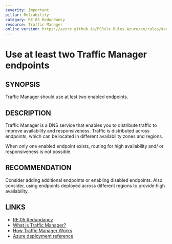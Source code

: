 ```yaml
---
severity: Important
pillar: Reliability
category: RE:05 Redundancy
resource: Traffic Manager
online version: https://azure.github.io/PSRule.Rules.Azure/en/rules/Azure.TrafficManager.Endpoints/
---
```


# Use at least two Traffic Manager endpoints

## SYNOPSIS

Traffic Manager should use at lest two enabled endpoints.

## DESCRIPTION

Traffic Manager is a DNS service that enables you to distribute traffic to improve availability and responsiveness.
Traffic is distributed across endpoints, which can be located in different availability zones and regions.

When only one enabled endpoint exists, routing for high availability and/ or responsiveness is not possible.

## RECOMMENDATION

Consider adding additional endpoints or enabling disabled endpoints.
Also consider, using endpoints deployed across different regions to provide high availability.

## LINKS

- [RE:05 Redundancy](https://learn.microsoft.com/azure/well-architected/reliability/redundancy)
- [What is Traffic Manager?](https://learn.microsoft.com/azure/traffic-manager/traffic-manager-overview)
- [How Traffic Manager Works](https://learn.microsoft.com/azure/traffic-manager/traffic-manager-how-it-works)
- [Azure deployment reference](https://learn.microsoft.com/azure/templates/microsoft.network/trafficmanagerprofiles)
